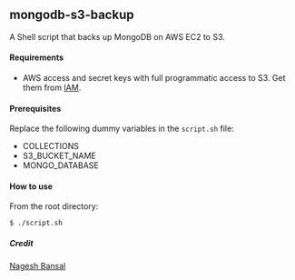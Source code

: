 ## mongodb-s3-backup
A Shell script that backs up MongoDB on AWS EC2 to S3.

#### Requirements
  - AWS access and secret keys with full programmatic access to S3. Get them from [IAM](https://console.aws.amazon.com/iam).

#### Prerequisites
Replace the following dummy variables in the `script.sh` file:
- COLLECTIONS
- S3_BUCKET_NAME
- MONGO_DATABASE

#### How to use
From the root directory:
```
$ ./script.sh
```

##### Credit
[Nagesh Bansal](https://medium.com/@bansalnagesh/backing-up-mongodb-on-aws-ec2-to-s3-b045b5727fd6)

